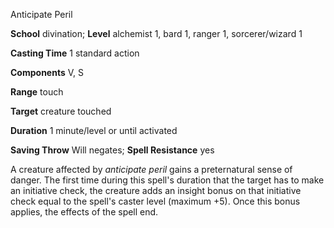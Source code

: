 Anticipate Peril

**School** divination; **Level** alchemist 1, bard 1, ranger 1, sorcerer/wizard 1

**Casting Time** 1 standard action

**Components** V, S

**Range** touch

**Target** creature touched

**Duration** 1 minute/level or until activated

**Saving Throw** Will negates; **Spell Resistance** yes

A creature affected by _anticipate peril_ gains a preternatural sense of danger. The first time during this spell's duration that the target has to make an initiative check, the creature adds an insight bonus on that initiative check equal to the spell's caster level (maximum +5). Once this bonus applies, the effects of the spell end.

